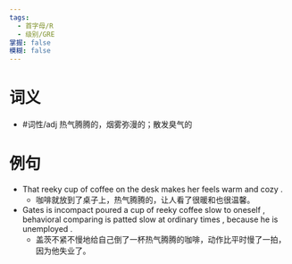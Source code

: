 ```yaml
---
tags:
  - 首字母/R
  - 级别/GRE
掌握: false
模糊: false
---
```

# 词义
- #词性/adj  热气腾腾的，烟雾弥漫的；散发臭气的
# 例句
- That reeky cup of coffee on the desk makes her feels warm and cozy .
	- 咖啡就放到了桌子上，热气腾腾的，让人看了很暖和也很温馨。
- Gates is incompact poured a cup of reeky coffee slow to oneself , behavioral comparing is patted slow at ordinary times , because he is unemployed .
	- 盖茨不紧不慢地给自己倒了一杯热气腾腾的咖啡，动作比平时慢了一拍，因为他失业了。
